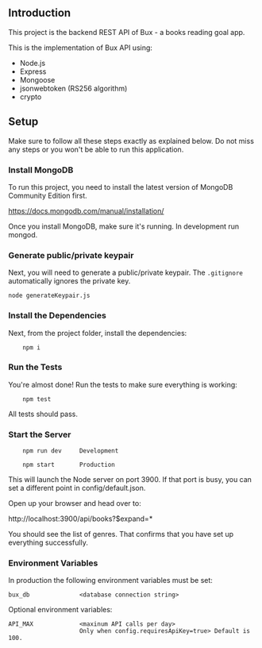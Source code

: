 ## Introduction

This project is the backend REST API of Bux - a books reading goal app.

This is the implementation of Bux API using:

- Node.js
- Express
- Mongoose
- jsonwebtoken (RS256 algorithm)
- crypto

## Setup

Make sure to follow all these steps exactly as explained below. Do not miss any steps or you won't be able to run this application.

### Install MongoDB

To run this project, you need to install the latest version of MongoDB Community Edition first.

https://docs.mongodb.com/manual/installation/

Once you install MongoDB, make sure it's running.
In development run mongod.

### Generate public/private keypair

Next, you will need to generate a public/private keypair. The `.gitignore` automatically ignores the private key.

```
node generateKeypair.js
```

### Install the Dependencies

Next, from the project folder, install the dependencies:

```
    npm i
```

### Run the Tests

You're almost done! Run the tests to make sure everything is working:

```
    npm test
```

All tests should pass.

### Start the Server

```
    npm run dev     Development
```

```
    npm start       Production
```

This will launch the Node server on port 3900. If that port is busy, you can set a different point in config/default.json.

Open up your browser and head over to:

http://localhost:3900/api/books?$expand=\*

You should see the list of genres. That confirms that you have set up everything successfully.

### Environment Variables

In production the following environment variables must be set:

    bux_db              <database connection string>

Optional environment variables:

    API_MAX             <maxinum API calls per day>
                        Only when config.requiresApiKey=true> Default is 100.
